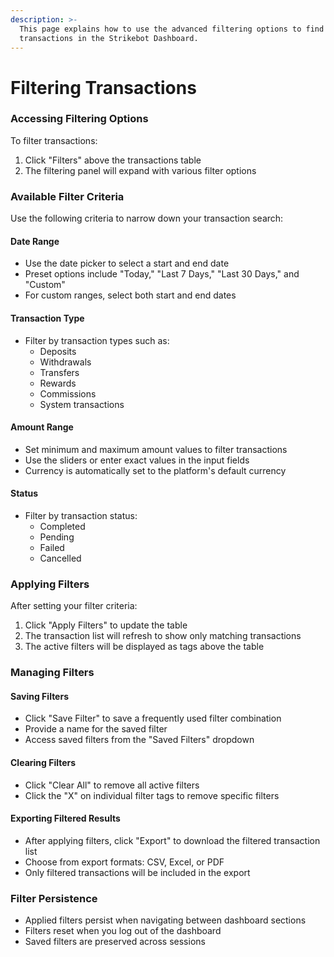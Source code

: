 ```yaml
---
description: >-
  This page explains how to use the advanced filtering options to find specific
  transactions in the Strikebot Dashboard.
---
```


# Filtering Transactions

### Accessing Filtering Options

To filter transactions:

1. Click "Filters" above the transactions table
2. The filtering panel will expand with various filter options

### Available Filter Criteria

Use the following criteria to narrow down your transaction search:

#### Date Range

* Use the date picker to select a start and end date
* Preset options include "Today," "Last 7 Days," "Last 30 Days," and "Custom"
* For custom ranges, select both start and end dates

#### Transaction Type

* Filter by transaction types such as:
  * Deposits
  * Withdrawals
  * Transfers
  * Rewards
  * Commissions
  * System transactions

#### Amount Range

* Set minimum and maximum amount values to filter transactions
* Use the sliders or enter exact values in the input fields
* Currency is automatically set to the platform's default currency

#### Status

* Filter by transaction status:
  * Completed
  * Pending
  * Failed
  * Cancelled

### Applying Filters

After setting your filter criteria:

1. Click "Apply Filters" to update the table
2. The transaction list will refresh to show only matching transactions
3. The active filters will be displayed as tags above the table

### Managing Filters

#### Saving Filters

* Click "Save Filter" to save a frequently used filter combination
* Provide a name for the saved filter
* Access saved filters from the "Saved Filters" dropdown

#### Clearing Filters

* Click "Clear All" to remove all active filters
* Click the "X" on individual filter tags to remove specific filters

#### Exporting Filtered Results

* After applying filters, click "Export" to download the filtered transaction list
* Choose from export formats: CSV, Excel, or PDF
* Only filtered transactions will be included in the export

### Filter Persistence

* Applied filters persist when navigating between dashboard sections
* Filters reset when you log out of the dashboard
* Saved filters are preserved across sessions
